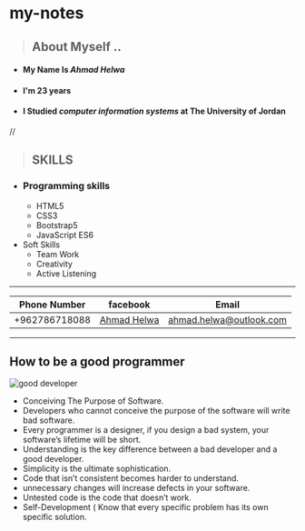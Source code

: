 # my-notes

>##  About Myself ..



 * #### My Name Is  *Ahmad Helwa*
 
 * #### I'm 23 years  

 * #### I  Studied *computer information systems* at **The University of Jordan**
//
> ## SKILLS
* ### Programming skills 
  *  HTML5
  *  CSS3
  *  Bootstrap5
  * JavaScript ES6
* Soft Skills
  * Team Work
  * Creativity
  * Active Listening

---
|Phone Number |facebook |Email|
|----|----|----|
|+962786718088|[Ahmad Helwa](https://www.facebook.com/ahmad.helwa.777/) |ahmad.helwa@outlook.com|
---
## How to be a good programmer
![good developer](https://cdn-media-1.freecodecamp.org/images/0*9aI9Xrj0_SpE9KbK.jpg)

 * Conceiving The Purpose of Software.
 * Developers who cannot conceive the purpose of the software will write bad software. 
 * Every programmer is a designer,
if you design a bad system, your software’s lifetime will be short.
 * Understanding is the key difference between a bad developer and a good developer.                     
 * Simplicity is the ultimate sophistication.
 *  Code that isn’t consistent becomes harder to understand.  
 * unnecessary changes will increase defects in your software.
 * Untested code is the code that doesn’t work.
 * Self-Development ( Know that every specific problem has its own specific solution.
